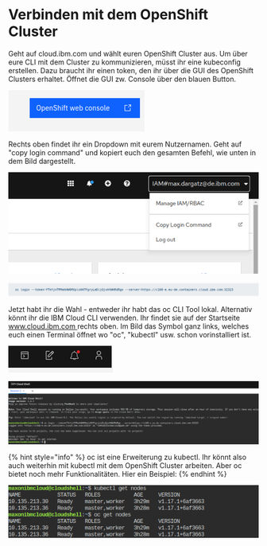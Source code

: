 # Verbinden mit dem OpenShift Cluster

Geht auf cloud.ibm.com und wählt euren OpenShift Cluster aus. Um über eure CLI mit dem Cluster zu kommunizieren, müsst ihr eine kubeconfig erstellen. Dazu braucht ihr einen token, den ihr über die GUI des OpenShift Clusters erhaltet. Öffnet die GUI zw. Console über den blauen Button.

![](../../../.gitbook/assets/image%20%2872%29.png)

Rechts oben findet ihr ein Dropdown mit eurem Nutzernamen. Geht auf "copy login command" und kopiert euch den gesamten Befehl, wie unten in dem Bild dargestellt.

![](../../../.gitbook/assets/image%20%2875%29.png)

![](../../../.gitbook/assets/image%20%2871%29.png)

Jetzt habt ihr die Wahl - entweder ihr habt das oc CLI Tool lokal. Alternativ könnt ihr die IBM Cloud CLI verwenden. Ihr findet sie auf der Startseite [www.cloud.ibm.com ](https://cloud.ibm.com/)rechts oben. Im Bild das Symbol ganz links, welches euch einen Terminal öffnet wo "oc", "kubectl" usw. schon vorinstalliert ist.

![](../../../.gitbook/assets/image%20%2879%29.png)

![](../../../.gitbook/assets/image%20%2877%29.png)

{% hint style="info" %}
oc ist eine Erweiterung zu kubectl. Ihr könnt also auch weiterhin mit kubectl mit dem OpenShift Cluster arbeiten. Aber oc bietet noch mehr Funktionalitäten. Hier ein Beispiel:
{% endhint %}

![](../../../.gitbook/assets/image%20%2880%29.png)

